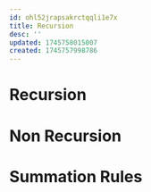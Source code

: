 ```yaml
---
id: ohl52jrapsakrctqqli1e7x
title: Recursion
desc: ''
updated: 1745758015007
created: 1745757998786
---
```




# Recursion


# Non Recursion


# Summation Rules
